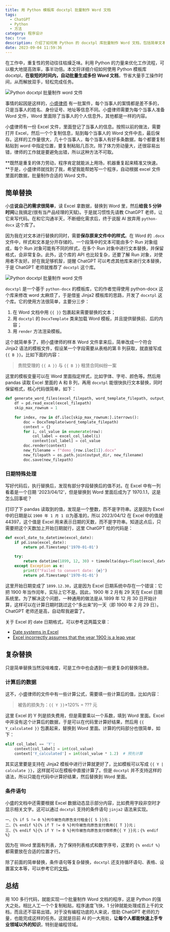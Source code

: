 ```yaml
---
title: 用 Python 模板库 docxtpl 批量制作 Word 文档
tags:
  - ChatGPT
  - Python
  - 方法
category: 程序设计
toc: true
description: 介绍了如何用 Python 的 docxtpl 库批量制作 Word 文档，包括简单文本替换与保留样式、处理 Excel 日期格式、插入计算结果、条件判断语句等技巧。通过 pandas 读取 Excel 数据，render 模板，可以在1分钟内批量生成数十份 Word文件。避免手工操作的低效率与错误。利用程序自动化提高工作效率，是 Python 的典型应用场景。
date: 2023-09-04 11:59:36
---
```


在工作中，重复性的劳动往往枯燥乏味。利用 Python 的力量来优化工作流程，可以极大地提高效率，事半功倍。本文将详细介绍如何使用 Python 模板库 docxtpl，**在极短的时间内，自动批量生成多份 Word 文档**，节省大量手工操作时间，从而解放双手，轻松完成任务。

![Python docxtpl 批量制作 word 文件](https://slefboot-1251736664.file.myqcloud.com/20230904_batch_docx_replace_summary.png)

<!-- more -->

事情的起因是这样的，[小盛律师](https://selfboot.cn/links) 有一批案件，每个当事人的案情都是差不多的，只是当事人的姓名、身份证号、地址等信息不同。小盛律师需要为每个当事人准备 Word 文件，Word 里面除了当事人的个人信息外，其他都是一样的内容。

小盛律师有一份 Excel 文件，里面登记了当事人的信息。按照以前的做法，需要打开 Excel，然后一个个复制信息，贴到每个当事人的 Word 文件中去，最后保存。这样的工作量很大，几十个当事人，每个当事人有好多条数据，每个都要复制粘贴到 word 中指定位置，要复制粘贴几百次。除了体力劳动量大，还很容易出错，律师的工作就是要避免出错，所以这种方法不可取。

**既然是重复的体力劳动，程序肯定就能派上用场，机器重复起来精准又快速。**于是，小盛律师就找到了我，希望我能帮她写一个程序，自动根据 excel 文件里面的数据，批量制作合适的 Word 文件。

## 简单替换

小盛**说自己的需求很简单**，读 Excel 拿数据，替换到 Word 里，然后**给我 5 分钟时间**让我搞定(很有当产品经理的天赋)。于是就习惯性先请教 ChatGPT 老师，让它来写代码。在和它沟通半天，不断细化需求后，终于说服 AI 放弃用 `python-docx` 这个库了。

因为我在对文本进行替换的同时，需要**保存原来文件中的样式**。在 Word 的 `.docx` 文件中，样式和文本是分开存储的。一个段落中的文本可能由多个 Run 对象组成，每个 Run 对象可能有不同的样式，在多个 Run 对象中进行文本替换，并保留格式，会非常复杂。此外，这个库的 API 也比较复杂，还要了解 Run 对象，对使用者不友好。好在我足够机智，提醒 ChatGPT 可以考虑其他库来进行文本替换，于是 ChatGPT 老师就推荐了 `docxtpl` 这个库。

![Python docxtpl 批量制作 word 文件](https://slefboot-1251736664.file.myqcloud.com/20230904_batch_docx_replace_package.png)

`docxtpl` 是一个基于 `python-docx` 的模板库，它的作者觉得使用 python-docx 这个库来修改 word 太麻烦了，于是借鉴 Jinja2 模板库的思路，开发了 `docxtpl` 这个库。它的使用方法很简单，主要分三步：

1. 在 Word 文档中用 `{{ }}` 包裹起来需要替换的文本；
2. 用 `docxtpl` 的 `DocxTemplate` 类来加载 Word 模板，并且提供替换前、后的内容；
3. 用 `render` 方法渲染模板。

这个就简单多了，把小盛律师的样本 Word 文件拿来后，简单改成一个符合 Jinja2 语法的模板文件，假设某一个字段需要从表格的第 B 列获取，就直接写成 `{{ B }}`。比如下面的内容：

> 贵院受理的 `{{ A }}` 与 `{{ B }}` 租赁合同纠纷一案

这里的模板变量可以在 Word 里面指定样式，比如字体、字号、颜色等。然后用 pandas 读取 Excel 里面的 A 和 B 列，再用 `docxtpl` 能很快执行文本替换，同时保留格式，核心代码很简单，如下：

```python
def generate_word_files(excel_filepath, word_template_filepath, output_dir):
    df = pd.read_excel(excel_filepath)
    skip_max_rownum = 1
   
    for index, row in df.iloc[skip_max_rownum:].iterrows():
        doc = DocxTemplate(word_template_filepath)
        context = {}
        for i, col_value in enumerate(row):
            col_label = excel_col_label(i)
            context[col_label] = col_value
        doc.render(context)
        new_filename = f"demo_{row.iloc[1]}.docx"
        new_filepath = os.path.join(output_dir, new_filename)
        doc.save(new_filepath)
```

### 日期特殊处理

写好代码后，执行替换后，发现有部分字段替换后的值不对。在 Excel 中有一列看着是一个日期 '2023/04/12'，但是替换到 Word 里面后成为了 1970.1.1，这是怎么回事呢？

打印了下 pandas 读取到的值，发现是一个整数，而不是字符串。这是因为 Excel 中的日期是以 `1900 年 1 月 1 日`为基准的，所以 2023/04/12 在 Excel 中的值是 44397，这个值是 Excel 用来表示日期的天数，而不是字符串。知道这点后，只需要把这个天数加上开始日期就行，这里 ChatGPT 给的代码是：

```python
def excel_date_to_datetime(excel_date):
    if pd.isna(excel_date):
        return pd.Timestamp('1970-01-01')
    
    try:
        return datetime(1899, 12, 30) + timedelta(days=float(excel_date))
    except Exception as e:
        print(f"Failed to convert date: {e}")
        return pd.Timestamp('1970-01-01')
```

这里开始日期变成了 `1899.12.30`，这是因为 Excel 日期系统中存在一个错误：它把 1900 年当作闰年，实际上它不是。因此，1900 年 2 月有 29 天在 Excel 日期系统里。为了解决这个问题，一种通用的做法是从 1899 年 12 月 30 日开始计算，这样可以在计算日期时跳过这个“多出来”的一天（即 1900 年 2 月 29 日）。ChatGPT 老师还是高，自动帮我避雷了。

关于 Excel 的 date 日期格式，可以参考这两篇文章：
- [Date systems in Excel](https://support.microsoft.com/en-us/office/date-systems-in-excel-e7fe7167-48a9-4b96-bb53-5612a800b487)
- [Excel incorrectly assumes that the year 1900 is a leap year](https://learn.microsoft.com/en-us/office/troubleshoot/excel/wrongly-assumes-1900-is-leap-year)

## 复杂替换

只是简单替换当然没啥难度，可是工作中也会遇到一些更复杂的替换场景。

### 计算后的数据

这不，小盛律师的文件中有一些计算公式，需要填一些计算后的值，比如内容：

> 被告的损失为：`{{ Y }}`×120% = ??? 元

这里 Excel 的 Y 列是损失费用，但是需要乘以一个系数，填到 Word 里面。Excel 中并没有这个计算后的数据，于是可以在代码里计算好结果，然后用 `{{ Y_calculated }}` 包裹起来，替换到 Word 里面。计算的代码部分也很简单，如下：

```python
elif col_label == 'Y':
    context[col_label] = int(col_value)
    context['Y_calculated'] = int(col_value * 1.2)  # 预先计算
```

其实这里要是支持在 Jinja2 模板中进行计算就更好了，比如模板可以写成 `{{ Y | calculate }}`，这样就可以在模板中直接计算了。但是 `docxtpl` 并不支持这样的语法，所以只能在代码中计算好结果，然后替换到 Word 里面。

### 条件语句

小盛的文档中还需要根据 Excel 数据动态显示部分内容，比如费用字段非空时才显示相关文字。这可以通过 `docxtpl` 支持的条件语句 `jinja2` 语法来实现。

```
一、{% if S != 0 %}判令被告向原告支付租金{{ S }}元；
二、{% endif %}{% if T != 0 %}判令被告向原告支付费用{{ T }}元；
三、{% endif %}{% if Y != 0 %}判令被告向原告支付维修费{{ Y }}元；{% endif %}
```

因为在 Word 里面有列表，为了保持列表格式和数字序号，这里的 `{% endif %}` 都需要放在合适的位置才行。

除了前面的简单替换，条件语句等复杂替换，`docxtpl` 还支持循环语句、表格、设置富文本等，可以参考它的[文档](https://docxtpl.readthedocs.io/en/latest/)。

## 总结

用 100 多行代码，就能实现一个批量制作 Word 文档的程序，这是 Python 的强大之处。相比人工一个个复制粘贴，程序速度飞快，1 分钟就能处理成百上千的文档，而且还不容易出错。对于没有编程功底的人来说，借助 ChatGPT 老师的力量，也能完成这样的任务。这就是目前 AI 的一大用处，**让每个人都能快速上手专业领域以外的知识**，特别是编程领域。